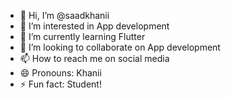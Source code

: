 - 👋 Hi, I’m @saadkhanii
- 👀 I’m interested in App development 
- 🌱 I’m currently learning Flutter 
- 💞️ I’m looking to collaborate on App development 
- 📫 How to reach me on social media 
- 😄 Pronouns: Khanii
- ⚡ Fun fact: Student!

<!---
saadkhanii/saadkhanii is a ✨ special ✨ repository because its `README.md` (this file) appears on your GitHub profile.
You can click the Preview link to take a look at your changes.
--->
